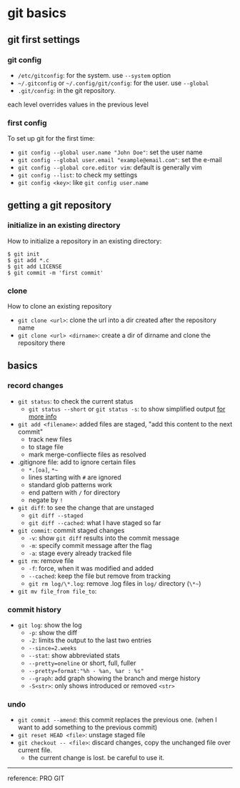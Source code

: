 # git basics

## git first settings

### git config
* `/etc/gitconfig`: for the system. use `--system` option
* `~/.gitconfig` or `~/.config/git/config`: for the user. use `--global`
* `.git/config`: in the git repository.

each level overrides values in the previous level


### first config
To set up git for the first time:
* `git config --global user.name "John Doe"`: set the user name
* `git config --global user.email "example@email.com"`: set the e-mail
* `git config --global core.editor vim`: default is generally vim
* `git config --list`: to check my settings
* `git config <key>`: like `git config user.name`




## getting a git repository

### initialize in an existing directory
How to initialize a repository in an existing directory:
```shell
$ git init
$ git add *.c
$ git add LICENSE
$ git commit -m 'first commit'
```

### clone
How to clone an existing repository
* `git clone <url>`: clone the url into a dir created after the repository name
* `git clone <url> <dirname>`: create a dir of dirname and clone the repository there




## basics

### record changes
* `git status`: to check the current status
    * `git status --short` or `git status -s`: to show simplified output
        [for more info](status_options.md)
* `git add <filename>`: added files are staged, "add this content to the next commit"
    * track new files
    * to stage file
    * mark merge-confliecte files as resolved
* .gitignore file: add to ignore certain files
    * `*.[oa]`, `*~`
    * lines starting with `#` are ignored
    * standard glob patterns work
    * end pattern with `/` for directory
    * negate by `!`
* `git diff`: to see the change that are unstaged
    * `git diff --staged`
    * `git diff --cached`: what I have staged so far
* `git commit`: commit staged changes
    * `-v`: show `git diff` results into the commit message
    * `-m`: specify commit message after the flag
    * `-a`: stage every already tracked file
* `git rm`: remove file
    * `-f`: force, when it was modified and added
    * `--cached`: keep the file but remove from tracking
    * `git rm log/\*.log`: remove .log files in `log/` directory (`\*~`)
* `git mv file_from file_to`:


### commit history

* `git log`: show the log
    * `-p`: show the diff
    * `-2`: limits the output to the last two entries
    * `--since=2.weeks` 
    * `--stat`: show abbreviated stats
    * `--pretty=oneline` or short, full, fuller
    * `--pretty=format:"%h - %an, %ar : %s"`
    * `--graph`: add graph showing the branch and merge history
    * `-S<str>`: only shows introduced or removed `<str>`


### undo

* `git commit --amend`: this commit replaces the previous one. (when I want to add something to the previous commit)
* `git reset HEAD <file>`: unstage staged file
* `git checkout -- <file>`: discard changes, copy the unchanged file over current file.
    * the current change is lost. be careful to use it.
---------------
reference: PRO GIT
